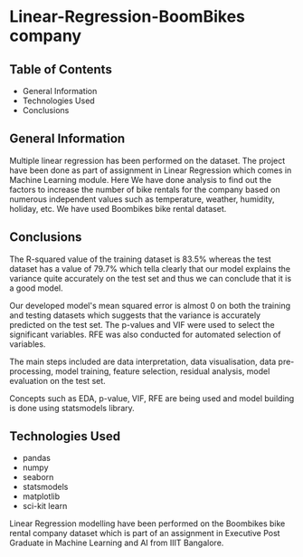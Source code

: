 # Linear-Regression-BoomBikes company


## Table of Contents
- General Information
- Technologies Used
- Conclusions

## General Information
Multiple linear regression has been performed on the dataset.
The project have been done as part of assignment in Linear Regression which comes in Machine Learning module.
Here We have done analysis to find out the factors to increase the number of bike rentals for the company based on numerous independent values such as temperature, weather, humidity, holiday, etc.
We have used Boombikes bike rental dataset.

## Conclusions

The R-squared value of the training dataset is 83.5% whereas the test dataset has a value of 79.7% which tella clearly that our model explains the variance quite accurately on the test set and thus we can conclude that it is a good model.

Our developed model's mean squared error is almost 0 on both the training and testing datasets which suggests that the variance is accurately predicted on the test set. The p-values and VIF were used to select the significant variables. RFE was also conducted for automated selection of variables.

The main steps included are data interpretation, data visualisation, data pre-processing, model training, feature selection, residual analysis, model evaluation on the test set.

Concepts such as EDA, p-value, VIF, RFE are being used and model building is done using statsmodels library.

## Technologies Used
- pandas
- numpy
- seaborn
- statsmodels
- matplotlib
- sci-kit learn


Linear Regression modelling have been performed on the Boombikes bike rental company dataset which is part of an assignment in Executive Post Graduate in Machine Learning and AI from IIIT Bangalore.
